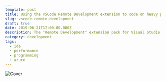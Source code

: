 ```yaml
---
template: post
title: Using the VSCode Remote Development extension to code on heavy projects in "light" devices
slug: vscode-remote-development
draft: true
date: 2019-06-21T17:00:00.000Z
description: The "Remote Development" extension pack for Visual Studio Code can be a powerful tool in order to get done your heavy tasks on the go without having a specially powerful device.
category: development
tags:
  - ide
  - performance
  - programming
  - azure
---
```

![Cover]()